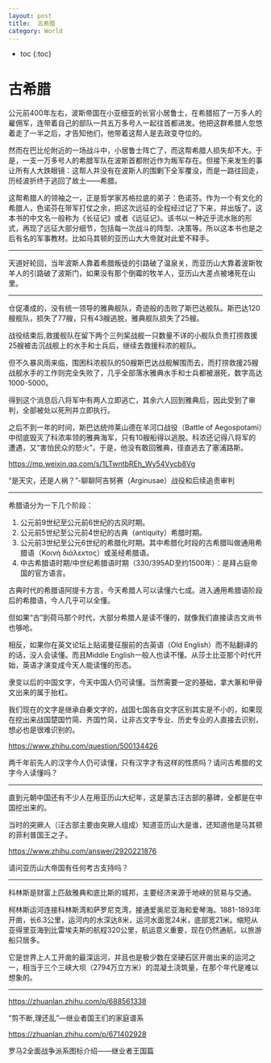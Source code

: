 ```yaml
---
layout: post
title:  古希腊
category: World 
---
```


* toc
{:toc}

# 古希腊

公元前400年左右，波斯帝国在小亚细亚的长官小居鲁士，在希腊招了一万多人的雇佣军，连带着自己的部队一共五万多号人一起往首都进发。他把这群希腊人忽悠着走了一半之后，才告知他们，他带着这帮人是去政变夺位的。

然而在巴比伦附近的一场战斗中，小居鲁士阵亡了，而这帮希腊人损失却不大。于是，一支一万多号人的希腊军队在波斯首都附近作为叛军存在。但接下来发生的事让所有人大跌眼镜：这帮人并没有在波斯人的围剿下全军覆没，而是一路往回走，历经波折终于逃回了故土——希腊。

这帮希腊人的领袖之一，正是哲学家苏格拉底的弟子：色诺芬。作为一个有文化的希腊人，色诺芬在带军打仗之余，把这次远征的全程经过记了下来，并出版了。这本书的中文名一般称为《长征记》或者《远征记》。该书以一种近乎流水账的形式，再现了远征大部分细节，包括每一次战斗的阵型、决策等。所以这本书也是之后有名的军事教材。比如马其顿的亚历山大大帝就对此爱不释手。

---

天道好轮回，当年波斯人靠着希腊叛徒的引路破了温泉关，而亚历山大靠着波斯牧羊人的引路破了波斯门，如果没有那个倒霉的牧羊人，亚历山大差点被堵死在山里。

---

仓促凑成的，没有统一领导的雅典舰队，奇迹般的击败了斯巴达舰队。斯巴达120艘舰队，损失了77艘，只有43艘逃脱，雅典舰队损失了25艘。

战役结束后,救援舰队在留下两个三列桨战舰一只数量不详的小舰队负责打捞救援25艘被击沉战舰上的水手和士兵后，继续去救援科浓的舰队。

但不久暴风雨来临，围困科浓舰队的50艘斯巴达战舰解围而去，而打捞救援25艘战舰水手的工作则完全失败了，几乎全部落水雅典水手和士兵都被溺死，数字高达1000-5000。

得到这个消息后八将军中有两人立即逃亡，其余六人回到雅典后，因此受到了审判，全部被处以死刑并立即执行。

之后不到一年的时间，斯巴达统帅莱山德在羊河口战役（Battle of Aegospotami）中彻底毁灭了科浓率领的雅典海军，只有10艘船得以逃脱。科浓还记得八将军的遭遇，又“害怕民众的怒火”，于是，他没有敢回雅典，径直逃去了塞浦路斯。

https://mp.weixin.qq.com/s/1LTwntbREh_Wy54Vycb8Vg

“是天灾，还是人祸？”-聊聊阿吉努赛（Arginusae）战役和后续追责审判

---

希腊语分为一下几个阶段：

1. 公元前9世纪至公元前6世纪的古风时期。
2. 公元前5世纪至公元前4世纪的古典（antiquity）希腊时期。
3. 公元前3世纪至公元6世纪的希腊化时期。其中希腊化时段的古希腊叫做通用希腊语（Κοινὴ διάλεκτος）或圣经希腊语。
4. 中古希腊语时期/中世纪希腊语时期（330/395AD至约1500年）：是拜占庭帝国的官方语言。

古典时代的希腊语阿提卡方言，今天希腊人可以读懂六七成。进入通用希腊语阶段后的希腊语，今人几乎可以全懂。

但如果“古”到荷马那个时代，大部分希腊人是读不懂的，就像我们直接读古文尚书也够呛。

相反，如果你在英文论坛上贴诺曼征服前的古英语（Old English）而不贴翻译的的话，没人会读懂。而且Middle English一般人也读不懂。从莎士比亚那个时代开始，英语才演变成今天人能读懂的形态。

隶变以后的中国文字，今天中国人仍可读懂。当然需要一定的基础，拿大篆和甲骨文出来的属于抬杠。

我们现在的文字是继承自秦文字的，战国七国各自文字区别其实是不小的，如果现在挖出来战国楚国竹简、齐国竹简，让非古文字专业、历史专业的人直接去识别，想必也是很难识别的。

https://www.zhihu.com/question/500134426

两千年前先人的汉字今人仍可读懂，只有汉字才有这样的性质吗？请问古希腊的文字今人读懂吗？

---

直到元朝中国还有不少人在用亚历山大纪年，这是蒙古汪古部的墓碑，全都是在中国挖出来的。

当时的突厥人（汪古部主要由突厥人组成）知道亚历山大是谁，还知道他是马其顿的菲利普国王之子。

https://www.zhihu.com/answer/2920221876

请问亚历山大帝国有任何考古支持吗？

---

科林斯是财富上匹敌雅典和底比斯的城邦，主要经济来源于地峡的贸易与交通。

柯林斯运河连接科林斯湾和萨罗尼克湾，接通爱奥尼亚海和爱琴海。1881-1893年开凿，长6.3公里，运河内的水深达8米，运河水面宽24米，底部宽21米。缩短从亚得里亚海到比雷埃夫斯的航程320公里，航运意义重要，现在仍然通航，以旅游船只居多。

它是世界上人工开凿的最深运河，并且也是极少数在坚硬石区开凿出来的运河之一，相当于三个三峡大坝（2794万立方米）的混凝土浇筑量，在那个年代是难以想象的。

---

https://zhuanlan.zhihu.com/p/688561338

“剪不断,理还乱”—继业者国王们的家庭谱系

https://zhuanlan.zhihu.com/p/671402928

罗马2全面战争派系图标介绍——继业者王国篇
